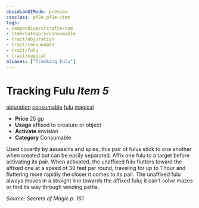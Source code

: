```yaml
---
obsidianUIMode: preview
cssclass: pf2e,pf2e-item
tags:
- compendium/src/pf2e/som
- item/category/consumable
- trait/abjuration
- trait/consumable
- trait/fulu
- trait/magical
aliases: ["Tracking Fulu"]
---
```

# Tracking Fulu *Item 5*  
[abjuration](../../../rules/traits/abjuration.md)  [consumable](../../../rules/traits/consumable.md)  [fulu](../../../rules/traits/fulu-som.md)  [magical](../../../rules/traits/magical.md)  

- **Price** 25 gp
- **Usage** affixed to creature or object
- **Activate** envision
- **Category** Consumable

Used covertly by assassins and spies, this pair of fulus stick to one another when created but can be easily separated. Affix one fulu to a target before activating its pair. When activated, the unaffixed fulu flutters toward the affixed one at a speed of 30 feet per round, traveling for up to 1 hour and fluttering more rapidly the closer it comes to its pair. The unaffixed fulu always moves in a straight line towards the affixed fulu; it can't solve mazes or find its way through winding paths.

*Source: Secrets of Magic p. 161*